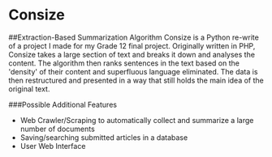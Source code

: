 # Consize
##Extraction-Based Summarization Algorithm
Consize is a Python re-write of a project I made for my Grade 12 final project. Originally written in PHP, Consize takes a large section of text and breaks it down and analyses the content. The algorithm then ranks sentences in the text based on the 'density' of their content and superfluous language eliminated. The data is then restructured and presented in a way that still holds the main idea of the original text.

###Possible Additional Features
- Web Crawler/Scraping to automatically collect and summarize a large number of documents
- Saving/searching submitted articles in a database
- User Web Interface
